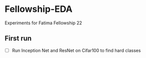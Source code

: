 # Fellowship-EDA
Experiments for Fatima Fellowship 22

## First run
 - [ ] Run Inception Net and ResNet on Cifar100 to find hard classes 
